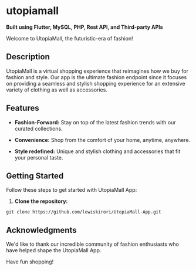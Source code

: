 # utopiamall

**Built using Flutter, MySQL, PHP, Rest API, and Third-party APIs**

Welcome to UtopiaMall, the futuristic-era of fashion!

## Description

UtopiaMall is a virtual shopping experience that reimagines how we buy for fashion and style. Our app is the ultimate fashion endpoint since it focuses on providing a seamless and stylish shopping experience for an extensive variety of clothing as well as accessories.

## Features

- **Fashion-Forward:** Stay on top of the latest fashion trends with our curated collections.

- **Convenience:** Shop from the comfort of your home, anytime, anywhere.

- **Style redefined:** Unique and stylish clothing and accessories that fit your personal taste.

## Getting Started

Follow these steps to get started with UtopiaMall App:

1. **Clone the repository:**

  ``` git clone https://github.com/lewiskirori/UtopiaMall-App.git ```

## Acknowledgments

We'd like to thank our incredible community of fashion enthusiasts who have helped shape the UtopiaMall App.

Have fun shopping!
